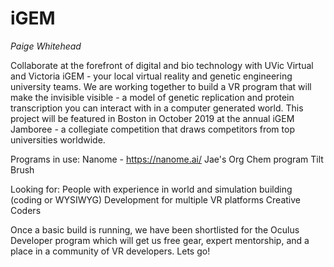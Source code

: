 # iGEM
_Paige Whitehead_

Collaborate at the forefront of digital and bio technology with UVic Virtual and Victoria iGEM - your local virtual reality and genetic engineering university teams. We are working together to build a VR program that will make the invisible visible - a model of genetic replication and protein transcription you can interact with in a computer generated world. This project will be featured in Boston in October 2019 at the annual iGEM Jamboree - a collegiate competition that draws competitors from top universities worldwide.

Programs in use:
Nanome - https://nanome.ai/
Jae's Org Chem program
Tilt Brush

Looking for:
People with experience in world and simulation building (coding or WYSIWYG)
Development for multiple VR platforms
Creative Coders

Once a basic build is running, we have been shortlisted for the Oculus Developer program which will get us free gear, expert mentorship, and a place in a community of VR developers. Lets go!
